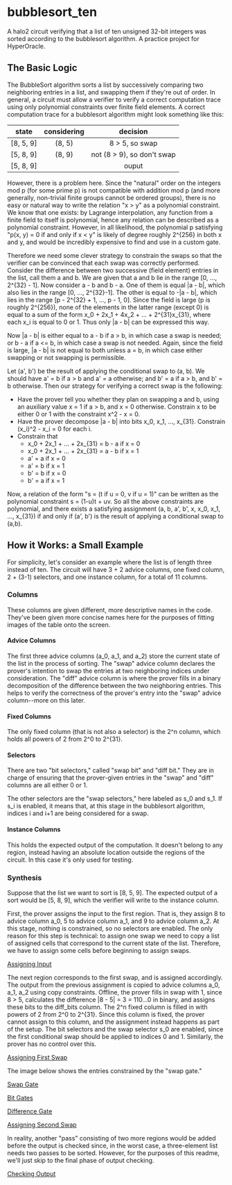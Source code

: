 # bubblesort_ten
A halo2 circuit verifying that a list of ten unsigned 32-bit integers was sorted according to the bubblesort algorithm.  A practice project for HyperOracle.

## The Basic Logic
The BubbleSort algorithm sorts a list by successively comparing two neighboring entries in a list, and swapping them if they're out of order.  In general, a circuit must allow a verifier to verify a correct computation trace using only polynomial constraints over finite field elements.  A correct computation trace for a bubblesort algorithm might look something like this:

|   state   | considering |    decision                 |
|:---------:|:-----------:|:---------------------------:|
| [8, 5, 9] | (8, 5)      | 8 > 5,  so swap             |
| [5, 8, 9] | (8, 9)      | not (8 > 9),  so don't swap |
| [5, 8, 9] |             |         ouput               |

However, there is a problem here.  Since the "natural" order on the integers mod p (for some prime p) is not compatible with addition mod p (and more generally, non-trivial finite groups cannot be ordered groups), there is no easy or natural way to write the relation "x > y" as a polynomial constraint.  We know that one exists: by Lagrange interpolation, any function from a finite field to itself is polynomial, hence any relation can be described as a polynomial constraint.  However, in all likelihood, the polynomial p satisfying "p(x, y) = 0 if and only if x < y" is likely of degree roughly 2^{256} in both x and y, and would be incredibly expensive to find and use in a custom gate.

Therefore we need some clever strategy to constrain the swaps so that the verifier can be convinced that each swap was correctly performed.  Consider the difference between two successive (field element) entries in the list, call them a and b.  We are given that a and b lie in the range [0, ..., 2^{32} - 1].  Now consider a - b and b - a.  One of them is equal |a - b|, which also lies in the range [0, ..., 2^{32}-1].  The other is equal to -|a - b|, which lies in the range [p - 2^{32} + 1, ..., p - 1, 0].  Since the field is large (p is roughly 2^{256}), none of the elements in the latter range (except 0) is equal to a sum of the form x_0 + 2x_1 + 4x_2 + ... + 2^{31}x_{31}, where each x_i is equal to 0 or 1.  Thus only |a - b| can be expressed this way.  

Now |a - b| is either equal to a - b if a > b, in which case a swap is needed; or b - a if a <= b, in which case a swap is not needed.  Again, since the field is large, |a - b| is not equal to both unless a = b, in which case either swapping or not swapping is permissible.

Let (a', b') be the result of applying the conditional swap to (a, b).  We should have a' = b if a > b and a' = a otherwise; and b' = a if a > b, and b' = b otherwise.  Then our strategy for verifying a correct swap is the following:
- Have the prover tell you whether they plan on swapping a and b, using an auxiliary value x = 1 if a > b, and x = 0 otherwise. Constrain x to be either 0 or 1 with the constraint x^2 - x = 0.
- Have the prover decompose |a - b| into bits x_0, x_1, ..., x_{31}. Constrain (x_i)^2 - x_i = 0 for each i.
- Constrain that
  - x_0 + 2x_1 + ... + 2x_{31} = b - a if x = 0
  - x_0 + 2x_1 + ... + 2x_{31} = a - b if x = 1
  - a' = a if x = 0
  - a' = b if x = 1
  - b' = b if x = 0
  - b' = a if x = 1

Now, a relation of the form "s = (t if u = 0, v if u = 1)" can be written as the polynomial constraint s = (1-u)t + uv.  So all the above constraints are polynomial, and there exists a satisfying assignment (a, b, a', b', x, x_0, x_1, ..., x_{31}) if and only if (a', b') is the result of applying a conditional swap to (a,b).

## How it Works: a Small Example

For simplicity, let's consider an example where the list is of length three instead of ten.  The circuit will have 3 + 2 advice columns, one fixed column, 2 + (3-1) selectors, and one instance column, for a total of 11 columns.

### Columns

These columns are given different, more descriptive names in the code.  They've been given more concise names here for the purposes of fitting images of the table onto the screen.

#### Advice Columns
The first three advice columns (a_0, a_1, and a_2) store the current state of the list in the process of sorting.  The "swap" advice column declares the prover's intention to swap the entries at two neighboring indices under consideration.  The "diff" advice column is where the prover fills in a binary decomposition of the difference between the two neighboring entries.  This helps to verify the correctness of the prover's entry into the "swap" advice column--more on this later.

#### Fixed Columns
The only fixed column (that is not also a selector) is the 2^n column, which holds all powers of 2 from 2^0 to 2^{31}.

#### Selectors
There are two "bit selectors," called "swap bit" and "diff bit."  They are in charge of ensuring that the prover-given entries in the "swap" and "diff" columns are all either 0 or 1.

The other selectors are the "swap selectors," here labeled as s_0 and s_1.  If s_i is enabled, it means that, at this stage in the bubblesort algorithm, indices i and i+1 are being considered for a swap.

#### Instance Columns
This holds the expected output of the computation.  It doesn't belong to any region, instead having an absolute location outside the regions of the circuit.  In this case it's only used for testing.

### Synthesis

Suppose that the list we want to sort is [8, 5, 9].  The expected output of a sort would be [5, 8, 9], which the verifier will write to the instance column.

First, the prover assigns the input to the first region.  That is, they assign 8 to advice column a_0, 5 to advice column a_1, and 9 to advice column a_2.  At this stage, nothing is constrained, so no selectors are enabled.  The only reason for this step is technical: to assign one swap we need to copy a list of assigned cells that correspond to the current state of the list.  Therefore, we have to assign some cells before beginning to assign swaps.

[Assigning Input](images/assigning_input.png)

The next region corresponds to the first swap, and is assigned accordingly.  The output from the previous assignment is copied to advice columns a_0, a_1, a_2 using copy constraints.  Offline, the prover fills in swap with 1, since 8 > 5, calculates the difference |8 - 5| = 3 = 110...0 in binary, and assigns these bits to the diff_bits column.  The 2^n fixed column is filled in with powers of 2 from 2^0 to 2^{31}.  Since this column is fixed, the prover cannot assign to this column, and the assignment instead happens as part of the setup.  The bit selectors and the swap selector s_0 are enabled, since the first conditional swap should be applied to indices 0 and 1.  Similarly, the prover has no control over this.

[Assigning First Swap](images/assigning_first_swap.png)

The image below shows the entries constrained by the "swap gate."

[Swap Gate](images/swap_gate.png)

[Bit Gates](images/bit_gates.png)

[Difference Gate](images/difference_gate.png)

[Assigning Second Swap](images/assigning_second_swap.png)

In reality, another "pass" consisting of two more regions would be added before the output is checked since, in the worst case, a three-element list needs two passes to be sorted.  However, for the purposes of this readme, we'll just skip to the final phase of output checking.

[Checking Output](images/checking_output.png)
